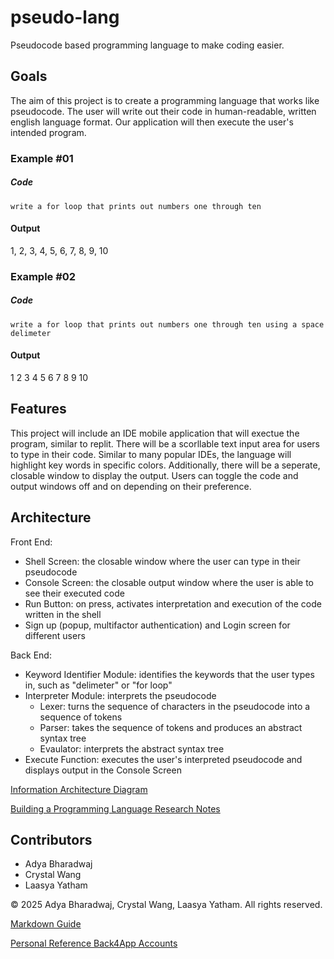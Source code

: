 # pseudo-lang
Pseudocode based programming language to make coding easier.

## Goals
The aim of this project is to create a programming language that works like pseudocode. The user will write out their code in human-readable, written english language format. Our application will then execute the user's intended program. 

### Example #01

##### Code
`write a for loop that prints out numbers one through ten`

#### Output
1, 2, 3, 4, 5, 6, 7, 8, 9, 10

### Example #02

##### Code
`write a for loop that prints out numbers one through ten using a space delimeter`

#### Output
1 2 3 4 5 6 7 8 9 10

## Features
This project will include an IDE mobile application that will exectue the program, similar to replit. There will be a scorllable text input area for users to type in their code. Similar to many popular IDEs, the language will highlight key words in specific colors. 
Additionally, there will be a seperate, closable window to display the output. Users can toggle the code and output windows off and on depending on their preference.

## Architecture
Front End:
  - Shell Screen: the closable window where the user can type in their pseudocode
  - Console Screen: the closable output window where the user is able to see their executed code
  - Run Button: on press, activates interpretation and execution of the code written in the shell
  - Sign up (popup, multifactor authentication) and Login screen for different users
    
Back End:
  - Keyword Identifier Module: identifies the keywords that the user types in, such as "delimeter" or "for loop"
  - Interpreter Module: interprets the pseudocode
      - Lexer: turns the sequence of characters in the pseudocode into a sequence of tokens
      - Parser: takes the sequence of tokens and produces an abstract syntax tree 
      - Evaulator: interprets the abstract syntax tree
  - Execute Function: executes the user's interpreted pseudocode and displays output in the Console Screen

[Information Architecture Diagram](https://drive.google.com/file/d/1d2IKkDyWzLPYZAHCXZtWIXqcXWp2qCur/view?usp=sharing)

[Building a Programming Language Research Notes](https://docs.google.com/document/d/1SLT90jQl-iRvA23UEoeeupDzGcabtjoO18C-yLMwea4/edit?usp=sharing)

## Contributors
- Adya Bharadwaj
- Crystal Wang
- Laasya Yatham

&copy; 2025 Adya Bharadwaj, Crystal Wang, Laasya Yatham. All rights reserved.

[Markdown Guide](https://docs.github.com/en/get-started/writing-on-github/getting-started-with-writing-and-formatting-on-github/basic-writing-and-formatting-syntax)

[Personal Reference Back4App Accounts](https://drive.google.com/file/d/1tl7M7oY55HGMf1bbt9pbQQmOpnXIppyo/view?usp=sharing)

